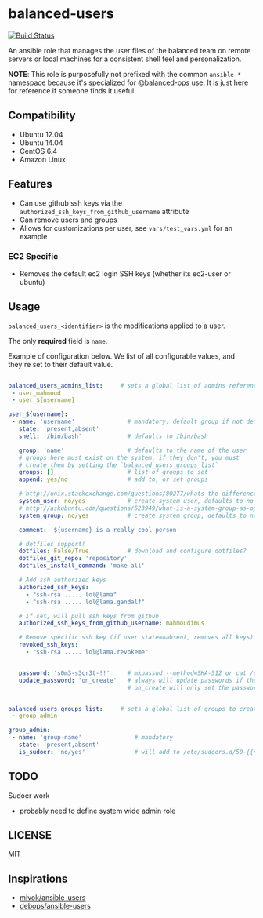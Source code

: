 # balanced-users
[![Build Status](http://img.shields.io/travis/balanced-ops/balanced-users.svg?style=flat-square)](https://travis-ci.org/balanced-ops/balanced-users)

An ansible role that manages the user files of the balanced team on remote servers or local machines for a consistent shell feel and personalization.

**NOTE**: This role is purposefully not prefixed with the common `ansible-*` namespace because it's specialized for [@balanced-ops](https://github.com/balanced-ops) use. It is just here for reference if someone finds it useful.

## Compatibility

- Ubuntu 12.04
- Ubuntu 14.04
- CentOS 6.4
- Amazon Linux

## Features

- Can use github ssh keys via the `authorized_ssh_keys_from_github_username` attribute
- Can remove users and groups
- Allows for customizations per user, see `vars/test_vars.yml` for an example

### EC2 Specific
- Removes the default ec2 login SSH keys (whether its ec2-user or ubuntu)

## Usage

`balanced_users_<identifier>` is the modifications applied to a user.

The only **required** field is `name`.

Example of configuration below. We list of all configurable values, and they're
set to their default value.

```yaml

balanced_users_admins_list:     # sets a global list of admins referencing users
 - user_mahmoud
 - user_${username}

user_${username}:
 - name: 'username'               # mandatory, default group if not defined
   state: 'present,absent'
   shell: '/bin/bash'             # defaults to /bin/bash

   group: 'name'                  # defaults to the name of the user
   # groups here must exist on the system, if they don't, you must
   # create them by setting the `balanced_users_groups_list`
   groups: []                     # list of groups to set
   append: yes/no                 # add to, or set groups

   # http://unix.stackexchange.com/questions/80277/whats-the-difference-between-a-normal-user-and-a-system-user
   system_user: no/yes            # create system user, defaults to no
   # http://askubuntu.com/questions/523949/what-is-a-system-group-as-opposed-to-a-normal-group
   system_group: no/yes           # create system group, defaults to no

   comment: '${username} is a really cool person'

   # dotfiles support!
   dotfiles: False/True           # download and configure dotfiles?
   dotfiles_git_repo: 'repository'
   dotfiles_install_command: 'make all'

   # Add ssh authorized keys
   authorized_ssh_keys:
     - "ssh-rsa ..... lol@lama"
     - "ssh-rsa ..... lol@lama.gandalf"

   # If set, will pull ssh keys from github
   authorized_ssh_keys_from_github_username: mahmoudimus

   # Remove specific ssh key (if user state==absent, removes all keys)
   revoked_ssh_keys:
     - "ssh-rsa ..... lol@lama.revokeme"


   password: 's0m3-s3cr3t-!!'     # mkpasswd --method=SHA-512 or cat /etc/shadow
   update_password: 'on_create'   # always will update passwords if they differ.
                                  # on_create will only set the password for newly created users. (added in Ansible 1.3)


balanced_users_groups_list:     # sets a global list of groups to create
 - group_admin

group_admin:
 - name: 'group-name'               # mandatory
   state: 'present,absent'
   is_sudoer: 'no/yes'              # will add to /etc/sudoers.d/50-{{name}}
```

## TODO

Sudoer work
 - probably need to define system wide admin role

## LICENSE

MIT


## Inspirations

- [mivok/ansible-users](https://github.com/mivok/ansible-users)
- [debops/ansible-users](https://github.com/debops/ansible-users)